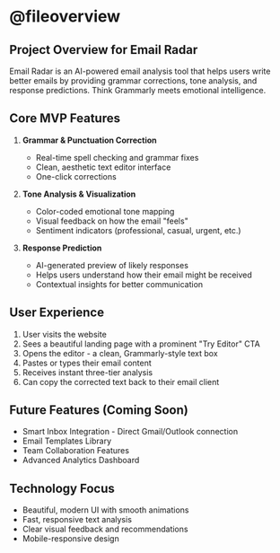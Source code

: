 # @fileoverview
## Project Overview for Email Radar

Email Radar is an AI-powered email analysis tool that helps users write better emails by providing grammar corrections, tone analysis, and response predictions. Think Grammarly meets emotional intelligence.

## Core MVP Features

1. **Grammar & Punctuation Correction**
   - Real-time spell checking and grammar fixes
   - Clean, aesthetic text editor interface
   - One-click corrections

2. **Tone Analysis & Visualization**
   - Color-coded emotional tone mapping
   - Visual feedback on how the email "feels"
   - Sentiment indicators (professional, casual, urgent, etc.)

3. **Response Prediction**
   - AI-generated preview of likely responses
   - Helps users understand how their email might be received
   - Contextual insights for better communication

## User Experience

1. User visits the website
2. Sees a beautiful landing page with a prominent "Try Editor" CTA
3. Opens the editor - a clean, Grammarly-style text box
4. Pastes or types their email content
5. Receives instant three-tier analysis
6. Can copy the corrected text back to their email client

## Future Features (Coming Soon)

- Smart Inbox Integration - Direct Gmail/Outlook connection
- Email Templates Library
- Team Collaboration Features
- Advanced Analytics Dashboard

## Technology Focus

- Beautiful, modern UI with smooth animations
- Fast, responsive text analysis
- Clear visual feedback and recommendations
- Mobile-responsive design


